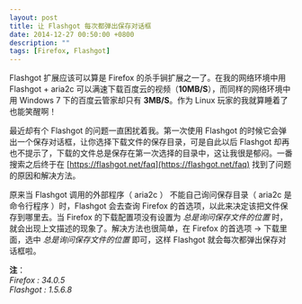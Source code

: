 ```yaml
---
layout: post
title: 让 Flashgot 每次都弹出保存对话框
date: 2014-12-27 00:50:00 +0800
description: ""
tags: [Firefox, Flashgot]
---
```


Flashgot 扩展应该可以算是 Firefox 的杀手锏扩展之一了。在我的网络环境中用 Flashgot + aria2c 可以满速下载百度云的视频（**10MB/S**），而同样的网络环境中用 Windows 7 下的百度云管家却只有 **3MB/S**。作为 Linux 玩家的我就算睡着了也能笑醒啊！

最近却有个 Flashgot 的问题一直困扰着我。第一次使用 Flashgot 的时候它会弹出一个保存对话框，让你选择下载文件的保存目录，可是自此以后 Flashgot 却再也不提示了，下载的文件总是保存在第一次选择的目录中，这让我很是郁闷。一番搜索之后终于在 [https://flashgot.net/faq](https://flashgot.net/faq) 找到了问题的原因和解决方法。

原来当 Flashgot 调用的外部程序（ aria2c ） 不能自己询问保存目录（ aria2c 是命令行程序 ）时，Flashgot 会去查询 Firefox 的首选项，以此来决定该把文件保存到哪里去。当 Firefox 的下载配置项没有设置为 *总是询问保存文件的位置* 时，就会出现上文描述的现象了。解决方法也很简单，在 Firefox 的首选项 -> 下载里面，选中 *总是询问保存文件的位置* 即可，这样 Flashgot 就会每次都弹出保存对话框啦。

**注**：  
*Firefox : 34.0.5*  
*Flashgot : 1.5.6.8* 

